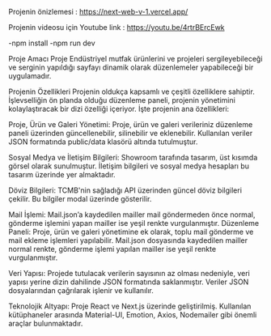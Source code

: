Projenin önizlemesi : https://next-web-v-1.vercel.app/

Projenin videosu için Youtube link : https://youtu.be/4rtrBErcEwk

-npm install
-npm run dev

Proje Amacı
Proje Endüstriyel mutfak ürünlerini ve projeleri sergileyebileceği ve serginin yapıldığı
sayfayı dinamik olarak düzenlemeler yapabileceği bir uygulamadır.

Projenin Özellikleri
Projenin oldukça kapsamlı ve çeşitli özelliklere sahiptir. İşlevselliğin ön planda olduğu
düzenleme paneli, projenin yönetimini kolaylaştıracak bir dizi özelliği içeriyor. İşte
projenin ana özellikleri:

Proje, Ürün ve Galeri Yönetimi:
Proje, ürün ve galeri verileriniz düzenleme paneli üzerinden güncellenebilir, silinebilir
ve eklenebilir.
Kullanılan veriler JSON formatında public/data klasörü altında tutulmuştur.

Sosyal Medya ve İletişim Bilgileri:
Showroom tarafında tasarım, üst kısımda görsel olarak sunulmuştur.
İletişim bilgileri ve sosyal medya hesapları bu tasarım üzerinde yer almaktadır.

Döviz Bilgileri:
TCMB'nin sağladığı API üzerinden güncel döviz bilgileri çekilir.
Bu bilgiler modal üzerinde gösterilir.

Mail İşlemi:
Mail.json’a kaydedilen mailler mail göndermeden önce normal, gönderme işlemini
yapan mailler ise yeşil renkte vurgulanmıştır.
Düzenleme Paneli:
Proje, ürün ve galeri yönetimine ek olarak, toplu mail gönderme ve mail ekleme
işlemleri yapılabilir.
Mail.json dosyasında kaydedilen mailler normal renkte, gönderme işlemi yapılan
mailler ise yeşil renkte vurgulanmıştır.

Veri Yapısı:
Projede tutulacak verilerin sayısının az olması nedeniyle, veri yapısı yerine dizin
dahilinde JSON formatında saklanmıştır.
Veriler JSON dosyalarından çağrılarak işlenir ve kullanılır.

Teknolojik Altyapı:
Proje React ve Next.js üzerinde geliştirilmiş.
Kullanılan kütüphaneler arasında Material-UI, Emotion, Axios, Nodemailer gibi
önemli araçlar bulunmaktadır.
